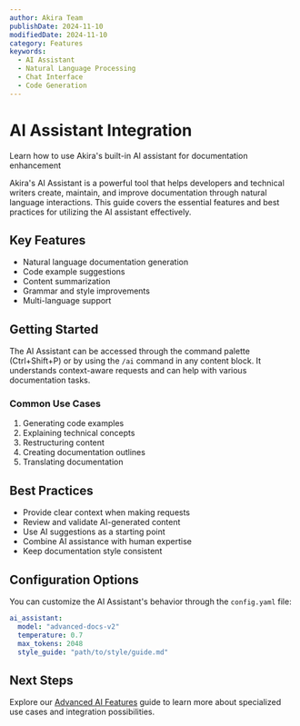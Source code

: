 ```yaml
---
author: Akira Team
publishDate: 2024-11-10
modifiedDate: 2024-11-10
category: Features
keywords:
  - AI Assistant
  - Natural Language Processing
  - Chat Interface
  - Code Generation
---
```


# AI Assistant Integration

Learn how to use Akira's built-in AI assistant for documentation enhancement

Akira's AI Assistant is a powerful tool that helps developers and technical writers create, maintain, and improve documentation through natural language interactions. This guide covers the essential features and best practices for utilizing the AI assistant effectively.

## Key Features

- Natural language documentation generation
- Code example suggestions
- Content summarization
- Grammar and style improvements
- Multi-language support

## Getting Started

The AI Assistant can be accessed through the command palette (Ctrl+Shift+P) or by using the `/ai` command in any content block. It understands context-aware requests and can help with various documentation tasks.

### Common Use Cases

1. Generating code examples
2. Explaining technical concepts
3. Restructuring content
4. Creating documentation outlines
5. Translating documentation

## Best Practices

- Provide clear context when making requests
- Review and validate AI-generated content
- Use AI suggestions as a starting point
- Combine AI assistance with human expertise
- Keep documentation style consistent

## Configuration Options

You can customize the AI Assistant's behavior through the `config.yaml` file:

```yaml
ai_assistant:
  model: "advanced-docs-v2"
  temperature: 0.7
  max_tokens: 2048
  style_guide: "path/to/style/guide.md"
```

## Next Steps

Explore our [Advanced AI Features](/advanced-ai-features) guide to learn more about specialized use cases and integration possibilities.
